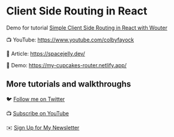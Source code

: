 # Client Side Routing in React

Demo for tutorial [Simple Client Side Routing in React with Wouter](https://www.youtube.com/colbyfayock)

📺 YouTube: https://www.youtube.com/colbyfayock

📝 Article: https://spacejelly.dev/

🚀 Demo: https://my-cupcakes-router.netlify.app/

## More tutorials and walkthroughs

🐦 [Follow me on Twitter](https://twitter.com/colbyfayock)

📺 [Subscribe on YouTube](https://www.youtube.com/colbyfayock)

✉️ [Sign Up for My Newsletter](https://colbyfayock.com/newsletter)
